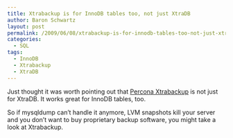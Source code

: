 ```yaml
---
title: Xtrabackup is for InnoDB tables too, not just XtraDB
author: Baron Schwartz
layout: post
permalink: /2009/06/08/xtrabackup-is-for-innodb-tables-too-not-just-xtradb/
categories:
  - SQL
tags:
  - InnoDB
  - Xtrabackup
  - XtraDB
---
```

Just thought it was worth pointing out that [Percona Xtrabackup][1] is not just for XtraDB. It works great for InnoDB tables, too.

So if mysqldump can&#8217;t handle it anymore, LVM snapshots kill your server and you don&#8217;t want to buy proprietary backup software, you might take a look at Xtrabackup.

 [1]: https://launchpad.net/percona-xtrabackup